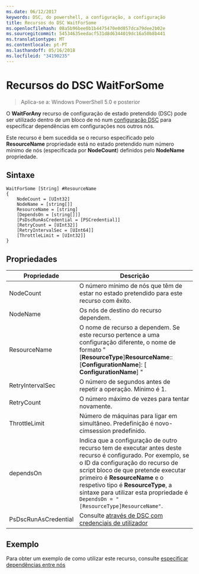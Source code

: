 ```yaml
---
ms.date: 06/12/2017
keywords: DSC, do powershell, a configuração, a configuração
title: Recursos do DSC WaitForSome
ms.openlocfilehash: 08a5b96bee0b1b4475470e0d857dca79dee2b02e
ms.sourcegitcommit: 54534635eedacf531d8d6344019dc16a50b8b441
ms.translationtype: MT
ms.contentlocale: pt-PT
ms.lasthandoff: 05/16/2018
ms.locfileid: "34190235"
---
```

# <a name="dsc-waitforsome-resource"></a>Recursos do DSC WaitForSome

> Aplica-se a: Windows PowerShell 5.0 e posterior

O **WaitForAny** recurso de configuração de estado pretendido (DSC) pode ser utilizado dentro de um bloco de nó num [configuração DSC](configurations.md) para especificar dependências em configurações nos outros nós.

Este recurso é bem sucedida se o recurso especificado pelo **ResourceName** propriedade está no estado pretendido num número mínimo de nós (especificada por **NodeCount**) definidos pelo **NodeName**  propriedade.


## <a name="syntax"></a>Sintaxe

```
WaitForSome [String] #ResourceName
{
    NodeCount = [UInt32]
    NodeName = [string[]]
    ResourceName = [string]
    [DependsOn = [string[]]]
    [PsDscRunAsCredential = [PSCredential]]
    [RetryCount = [UInt32]]
    [RetryIntervalSec = [UInt64]]
    [ThrottleLimit = [UInt32]]
}
```

## <a name="properties"></a>Propriedades

|  Propriedade  |  Descrição   |
|---|---|
| NodeCount| O número mínimo de nós que têm de estar no estado pretendido para este recurso com êxito.|
| NodeName| Os nós de destino do recurso dependem.|
| ResourceName| O nome de recurso a dependem. Se este recurso pertence a uma configuração diferente, o nome de formato "[__ResourceType__]__ResourceName__:: [__ConfigurationName__]: [ __ConfigurationName__] "|
| RetryIntervalSec| O número de segundos antes de repetir a operação. Mínimo é 1.|
| RetryCount| O número máximo de vezes para tentar novamente.|
| ThrottleLimit| Número de máquinas para ligar em simultâneo. Predefinição é novo-cimsession predefinido.|
| dependsOn | Indica que a configuração de outro recurso tem de executar antes deste recurso é configurado. Por exemplo, se o ID da configuração do recurso de script bloco de que pretende executar primeiro é __ResourceName__ e o respetivo tipo é __ResourceType__, a sintaxe para utilizar esta propriedade é `DependsOn = "[ResourceType]ResourceName"`.|
| PsDscRunAsCredential | Consulte [através de DSC com credenciais de utilizador](https://docs.microsoft.com/powershell/dsc/runasuser) |


## <a name="example"></a>Exemplo

Para obter um exemplo de como utilizar este recurso, consulte [especificar dependências entre nós](crossNodeDependencies.md)